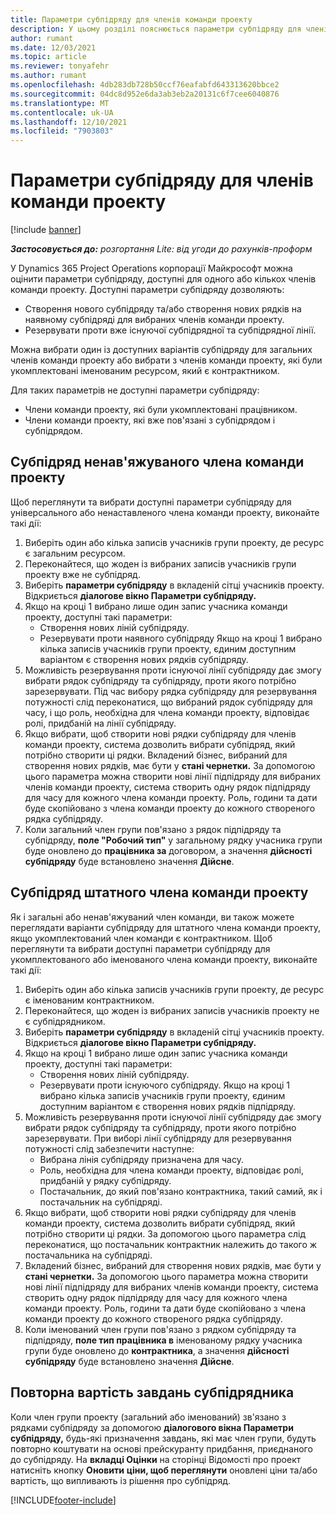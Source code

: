 ```yaml
---
title: Параметри субпідряду для членів команди проекту
description: У цьому розділі пояснюється параметри субпідряду для членів команди проекту в корпорації Майкрософт Dynamics 365 Project Operations.
author: rumant
ms.date: 12/03/2021
ms.topic: article
ms.reviewer: tonyafehr
ms.author: rumant
ms.openlocfilehash: 4db283db728b50ccf76eafabfd643313620bbce2
ms.sourcegitcommit: 04dc8d952e6da3ab3eb2a20131c6f7cee6040876
ms.translationtype: MT
ms.contentlocale: uk-UA
ms.lasthandoff: 12/10/2021
ms.locfileid: "7903803"
---
```

# <a name="subcontracting-options-for-project-team-members"></a>Параметри субпідряду для членів команди проекту

[!include [banner](../../includes/dataverse-preview.md)]

_**Застосовується до:** розгортання Lite: від угоди до рахунків-проформ_

У Dynamics 365 Project Operations корпорації Майкрософт можна оцінити параметри субпідряду, доступні для одного або кількох членів команди проекту. Доступні параметри субпідряду дозволяють:

- Створення нового субпідряду та/або створення нових рядків на наявному субпідряді для вибраних членів команди проекту. 
- Резервувати проти вже існуючої субпідрядної та субпідрядної лінії. 

Можна вибрати один із доступних варіантів субпідряду для загальних членів команди проекту або вибрати з членів команди проекту, які були укомплектовані іменованим ресурсом, який є контрактником. 

Для таких параметрів не доступні параметри субпідряду:

- Члени команди проекту, які були укомплектовані працівником. 
- Члени команди проекту, які вже пов'язані з субпідрядом і субпідрядом. 

## <a name="subcontracting-an-unstaffed-project-team-member"></a>Субпідряд ненав'яжуваного члена команди проекту

Щоб переглянути та вибрати доступні параметри субпідряду для універсального або ненаставленого члена команди проекту, виконайте такі дії:

1. Виберіть один або кілька записів учасників групи проекту, де ресурс є загальним ресурсом.
2. Переконайтеся, що жоден із вибраних записів учасників групи проекту вже не субпідряд. 
3. Виберіть **параметри субпідряду** в вкладеній сітці учасників проекту. Відкриється **діалогове вікно Параметри субпідряду.** 
4. Якщо на кроці 1 вибрано лише один запис учасника команди проекту, доступні такі параметри:
    - Створення нових ліній субпідряду. 
    - Резервувати проти наявного субпідряду Якщо на кроці 1 вибрано кілька записів учасників групи проекту, єдиним доступним варіантом є створення нових рядків субпідряду.
5. Можливість резервування проти існуючої лінії субпідряду дає змогу вибрати рядок субпідряду та субпідряду, проти якого потрібно зарезервувати. Під час вибору рядка субпідряду для резервування потужності слід переконатися, що вибраний рядок субпідряду для часу, і що роль, необхідна для члена команди проекту, відповідає ролі, придбаній на лінії субпідряду.
6. Якщо вибрати, щоб створити нові рядки субпідряду для членів команди проекту, система дозволить вибрати субпідряд, який потрібно створити ці рядки. Вкладений бізнес, вибраний для створення нових рядків, має бути у **стані чернетки.** За допомогою цього параметра можна створити нові лінії підпідряду для вибраних членів команди проекту, система створить одну рядок підпідряду для часу для кожного члена команди проекту. Роль, години та дати буде скопійовано з члена команди проекту до кожного створеного рядка субпідряду. 
7. Коли загальний член групи пов'язано з рядок підпідряду та субпідряду, **поле "Робочий тип"** у загальному рядку учасника групи буде оновлено до **працівника за** договором, а значення **дійсності субпідряду** буде встановлено значення **Дійсне**.

## <a name="subcontracting-a-staffed-project-team-member"></a>Субпідряд штатного члена команди проекту

Як і загальні або ненав'яжуваний член команди, ви також можете переглядати варіанти субпідряду для штатного члена команди проекту, якщо укомплектований член команди є контрактником. Щоб переглянути та вибрати доступні параметри субпідряду для укомплектованого або іменованого члена команди проекту, виконайте такі дії:

1. Виберіть один або кілька записів учасників групи проекту, де ресурс є іменованим контрактником.
2. Переконайтеся, що жоден із вибраних записів учасників проекту не є субпідрядником. 
3. Виберіть **параметри субпідряду** в вкладеній сітці учасників проекту. Відкриється **діалогове вікно Параметри субпідряду.** 
4. Якщо на кроці 1 вибрано лише один запис учасника команди проекту, доступні такі параметри:
      - Створення нових ліній субпідряду.
      - Резервувати проти існуючого субпідряду.
  Якщо на кроці 1 вибрано кілька записів учасників групи проекту, єдиним доступним варіантом є створення нових рядків підпідряду.
5. Можливість резервування проти існуючої лінії субпідряду дає змогу вибрати рядок субпідряду та субпідряду, проти якого потрібно зарезервувати. При виборі лінії субпідряду для резервування потужності слід забезпечити наступне:
      - Вибрана лінія субпідряду призначена для часу. 
      - Роль, необхідна для члена команди проекту, відповідає ролі, придбаній у рядку субпідряду. 
      - Постачальник, до який пов'язано контрактника, такий самий, як і постачальник на субпідряді.
6. Якщо вибрати, щоб створити нові рядки субпідряду для членів команди проекту, система дозволить вибрати субпідряд, який потрібно створити ці рядки. За допомогою цього параметра слід переконатися, що постачальник контрактник належить до такого ж постачальника на субпідряді. 
7. Вкладений бізнес, вибраний для створення нових рядків, має бути у **стані чернетки.** За допомогою цього параметра можна створити нові лінії підпідряду для вибраних членів команди проекту, система створить одну рядок підпідряду для часу для кожного члена команди проекту. Роль, години та дати буде скопійовано з члена команди проекту до кожного створеного рядка субпідряду.  
8. Коли іменований член групи пов'язано з рядком субпідряду та підпідряду, **поле тип працівника в** іменованому рядку учасника групи буде оновлено до **контрактника**, а значення **дійсності субпідряду** буде встановлено значення **Дійсне**.

## <a name="re-costing-subcontractor-assignments"></a>Повторна вартість завдань субпідрядника

Коли член групи проекту (загальний або іменований) зв'язано з рядками субпідряду за допомогою **діалогового вікна Параметри субпідряду,** будь-які призначення завдань, які має член групи, будуть повторно коштувати на основі прейскуранту придбання, приєднаного до субпідряду. На **вкладці Оцінки** на сторінці Відомості про проект натисніть кнопку **Оновити** **ціни, щоб переглянути** оновлені ціни та/або вартість, що випливають із рішення про субпідряд.

[!INCLUDE[footer-include](../../includes/footer-banner.md)]
